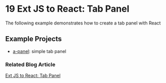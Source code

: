 # 19 Ext JS to React: Tab Panel

The following example demonstrates how to create a tab panel with React

## Example Projects

 - [a-panel](./a-tabpanel): simple tab panel

### Related Blog Article

[Ext JS to React: Tab Panel](TBD)

